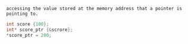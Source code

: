 ```ad-important
accessing the value stored at the memory address that a pointer is pointing to.
```

```cpp
int score {100};
int* score_ptr {&scrore};
*score_ptr = 200;
```